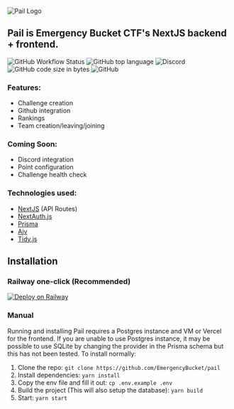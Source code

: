 ![Pail Logo](https://ebucket.dev/pail.png)
## Pail is Emergency Bucket CTF's NextJS backend + frontend.

![GitHub Workflow Status](https://img.shields.io/github/actions/workflow/status/EmergencyBucket/pail/build.yml)
![GitHub top language](https://img.shields.io/github/languages/top/EmergencyBucket/pail)
![Discord](https://img.shields.io/discord/1002249360580563166)
![GitHub code size in bytes](https://img.shields.io/github/languages/code-size/EmergencyBucket/pail)
![GitHub](https://img.shields.io/github/license/EmergencyBucket/pail)

### Features:
 - Challenge creation
 - Github integration
 - Rankings
 - Team creation/leaving/joining

### Coming Soon:
 - Discord integration
 - Point configuration
 - Challenge health check

### Technologies used:
 - [NextJS](https://nextjs.org/) (API Routes)
 - [NextAuth.js](https://next-auth.js.org/)
 - [Prisma](https://www.prisma.io/)
 - [Ajv](https://ajv.js.org/)
 - [Tidy.js](https://pbeshai.github.io/tidy/)

## Installation
### Railway one-click (Recommended)
[![Deploy on Railway](https://railway.app/button.svg)](https://railway.app/new/template/DrJIzA?referralCode=GswMXR)

### Manual
Running and installing Pail requires a Postgres instance and VM or Vercel for the frontend. If you are unable to use Postgres instance, it may be possible to use SQLite by changing the provider in the Prisma schema but this has not been tested. To install normally:

1. Clone the repo: ``git clone https://github.com/EmergencyBucket/pail``
2. Install dependencies: ``yarn install``
3. Copy the env file and fill it out: ``cp .env.example .env``
4. Build the project (This will also setup the database): ``yarn build``
5. Start: ``yarn start``
